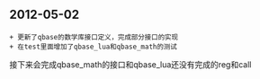 ﻿## 2012-05-02

	+ 更新了qbase的数学库接口定义，完成部分接口的实现
	+ 在test里面增加了qbase_lua和qbase_math的测试


接下来会完成qbase_math的接口和qbase_lua还没有完成的reg和call